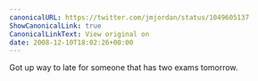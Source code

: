 ```yaml
---
canonicalURL: https://twitter.com/jmjordan/status/1049605137
ShowCanonicalLink: true
CanonicalLinkText: View original on
date: 2008-12-10T18:02:26+00:00
---
```

Got up way to late for someone that has two exams tomorrow.